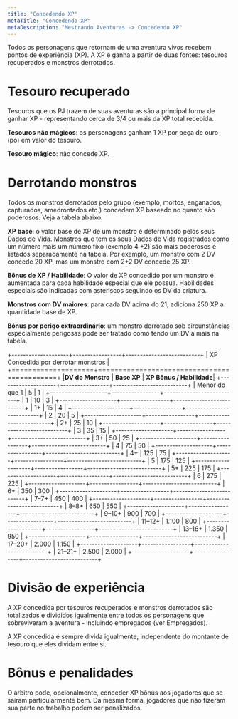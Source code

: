 ```yaml
---
title: "Concedendo XP"
metaTitle: "Concedendo XP"
metaDescription: "Mestrando Aventuras -> Concedendo XP"
---
```


Todos os personagens que retornam de uma aventura vivos recebem pontos de experiência (XP). A XP é ganha a partir de duas fontes: tesouros recuperados e monstros derrotados.

# Tesouro recuperado

Tesouros que os PJ trazem de suas aventuras são a principal forma de ganhar XP - representando cerca de 3/4 ou mais da XP total recebida.

**Tesouros não mágicos**: os personagens ganham 1 XP por peça de ouro (po) em valor do tesouro.

**Tesouro mágico**: não concede XP.

# Derrotando monstros

Todos os monstros derrotados pelo grupo (exemplo, mortos, enganados, capturados, amedrontados etc.) concedem XP baseado no quanto são poderosos. Veja a tabela abaixo.

**XP base**: o valor base de XP de um monstro é determinado pelos seus Dados de Vida. Monstros que tem os seus Dados de Vida registrados como um número mais um número fixo (exemplo 4 +2) são mais poderosos e listados separadamente na tabela. Por exemplo, um monstro com 2 DV concede 20 XP, mas um monstro com 2+2 DV concede 25 XP.

**Bônus de XP / Habilidade**: O valor de XP concedido por um monstro é aumentada para cada habilidade especial que ele possua. Habilidades especiais são indicadas com asteriscos seguindo os DV da criatura.

**Monstros com DV maiores**: para cada DV acima do 21, adiciona 250 XP a quantidade base de XP.

**Bônus por perigo extraordinário**: um monstro derrotado sob circunstâncias especialmente perigosas pode ser tratado como tendo um DV a mais na tabela. 

+--------------------+-----------------+--------------------------+
| XP Concedida por derrotar monstros                              |
+====================+============================================+
|**DV do Monstro**   | **Base XP**     | **XP Bônus / Habilidade**|
+--------------------+-----------------+--------------------------+
| Menor do que 1     | 5               | 1                        |
+--------------------+-----------------+--------------------------+
| 1                  | 10              | 3                        |
+--------------------+-----------------+--------------------------+
| 1+                 | 15              | 4                        |
+--------------------+-----------------+--------------------------+
| 2                  | 20              | 5                        |
+--------------------+-----------------+--------------------------+
| 2+                 | 25              | 10                       |
+--------------------+-----------------+--------------------------+
| 3                  | 35              | 15                       |
+--------------------+-----------------+--------------------------+
| 3+                 | 50              | 25                       |
+--------------------+-----------------+--------------------------+
| 4                  | 75              | 50                       |
+--------------------+-----------------+--------------------------+
| 4+                 | 125             | 75                       |
+--------------------+-----------------+--------------------------+
| 5                  | 175             | 125                      |
+--------------------+-----------------+--------------------------+
| 5+                 | 225             | 175                      |
+--------------------+-----------------+--------------------------+
| 6                  | 275             | 225                      |
+--------------------+-----------------+--------------------------+
| 6+                 | 350             | 300                      |
+--------------------+-----------------+--------------------------+
| 7–7+               | 450             | 400                      |
+--------------------+-----------------+--------------------------+
| 8–8+               | 650             | 550                      |
+--------------------+-----------------+--------------------------+
| 9–10+              | 900             | 700                      |
+--------------------+-----------------+--------------------------+
| 11–12+             | 1.100           | 800                      |
+--------------------+-----------------+--------------------------+
| 13–16+             | 1.350           | 950                      |
+--------------------+-----------------+--------------------------+
| 17–20+             | 2.000           | 1.150                    |
+--------------------+-----------------+--------------------------+
| 21–21+             | 2.500           | 2.000                    |
+--------------------+-----------------+--------------------------+

# Divisão de experiência

A XP concedida por tesouros recuperados e monstros derrotados são totalizados e divididos igualmente entre todos os personagens que sobreviveram a aventura - incluindo empregados (ver Empregados).

A XP concedida é sempre divida igualmente, independente do montante de tesouro que eles dividam entre si.

# Bônus e penalidades

O árbitro pode, opcionalmente, conceder XP bônus aos jogadores que se saíram particularmente bem. Da mesma forma, jogadores que não fizeram sua parte no trabalho podem ser penalizados.
